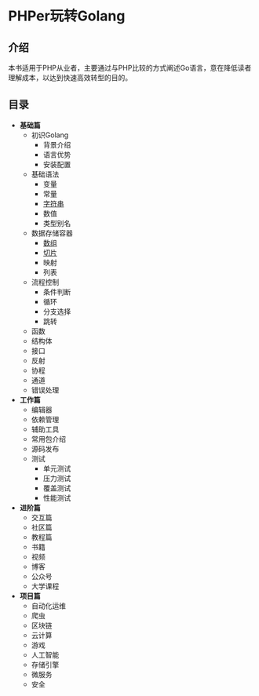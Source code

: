 # PHPer玩转Golang

## 介绍

本书适用于PHP从业者，主要通过与PHP比较的方式阐述Go语言，意在降低读者理解成本，以达到快速高效转型的目的。

## 目录

* **基础篇**
    * 初识Golang
        * 背景介绍
        * 语言优势
        * 安装配置
    * 基础语法
        - 变量
        - 常量
        - [字符串](base/strings.md)
        - 数值
        - 类型别名
    * 数据存储容器
        - [数组](container/array-and-slice.md)
        - [切片](container/array-and-slice.md)
        - 映射
        - 列表
    * 流程控制
        - 条件判断
        - 循环
        - 分支选择
        - 跳转
    * 函数
    * 结构体
    * 接口
    * 反射
    * 协程
    * 通道
    * 错误处理
* **工作篇**
    - 编辑器
    - 依赖管理
    - 辅助工具
    - 常用包介绍
    - 源码发布
    * 测试
        - 单元测试
        - 压力测试
        - 覆盖测试
        - 性能测试
* **进阶篇**
    * 交互篇
    * 社区篇
    * 教程篇
    - 书籍
    - 视频
    - 博客
    - 公众号
    - 大学课程
* **项目篇**
    - 自动化运维
    - 爬虫
    - 区块链
    - 云计算
    - 游戏
    - 人工智能
    - 存储引擎
    - 微服务
    - 安全


